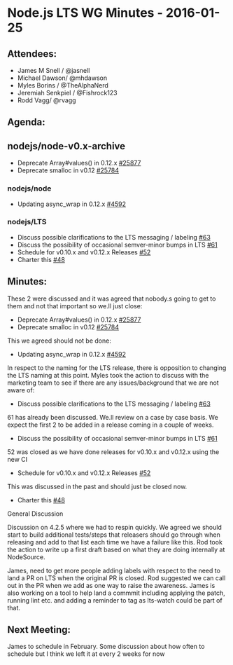 # Node.js LTS WG Minutes - 2016-01-25

## Attendees:
* James M Snell / @jasnell
* Michael Dawson/ @mhdawson
* Myles Borins / @TheAlphaNerd
* Jeremiah Senkpiel / @Fishrock123
* Rodd Vagg/ @rvagg

## Agenda:

## nodejs/node-v0.x-archive

* Deprecate Array#values() in 0.12.x [#25877](https://github.com/nodejs/node-v0.x-archive/issues/25877)
* Deprecate smalloc in v0.12 [#25784](https://github.com/nodejs/node-v0.x-archive/issues/25784)

### nodejs/node

* Updating async_wrap in 0.12.x [#4592](https://github.com/nodejs/node/issues/4592)

### nodejs/LTS

* Discuss possible clarifications to the LTS messaging / labeling [#63](https://github.com/nodejs/LTS/issues/63)
* Discuss the possibility of occasional semver-minor bumps in LTS [#61](https://github.com/nodejs/LTS/issues/61)
* Schedule for v0.10.x and v0.12.x Releases [#52](https://github.com/nodejs/LTS/issues/52)
* Charter this [#48](https://github.com/nodejs/LTS/issues/48)

## Minutes:

These 2 were discussed and it was agreed that nobody.s going to get to them and not that important so we.ll just close:

* Deprecate Array#values() in 0.12.x [#25877](https://github.com/nodejs/node-v0.x-archive/issues/25877)
* Deprecate smalloc in v0.12 [#25784](https://github.com/nodejs/node-v0.x-archive/issues/25784)

This we agreed should not be done:

* Updating async_wrap in 0.12.x [#4592](https://github.com/nodejs/node/issues/4592)

In respect to the naming for the LTS release, there is opposition to changing the LTS naming at this point.  Myles took the action to discuss with the marketing team to see if there are any issues/background that we are not aware of:

* Discuss possible clarifications to the LTS messaging / labeling [#63](https://github.com/nodejs/LTS/issues/63)


61 has already been discussed. We.ll review on a case by case basis. We expect the first 2 to be added in a release coming in a couple of weeks.
* Discuss the possibility of occasional semver-minor bumps in LTS [#61](https://github.com/nodejs/LTS/issues/61)

52 was closed as we have done releases for v0.10.x and v0.12.x  using the new CI

* Schedule for v0.10.x and v0.12.x Releases [#52](https://github.com/nodejs/LTS/issues/52)

This was discussed in the past and should just be closed now.
* Charter this [#48](https://github.com/nodejs/LTS/issues/48)


General Discussion

Discussion on 4.2.5 where we had to respin quickly.  We agreed we should start to build additional tests/steps that releasers should go through when releasing and add to that list each time we have a failure like this. Rod took the action to write up a first draft based on what they are doing internally at NodeSource.

James, need to get more people adding labels with respect to the need to land a PR on LTS when the original PR is closed.  Rod suggested we can call out in the PR when we add as one way to raise the awareness. James is also working on a tool to help land a commmit including applying the patch, running lint etc. and adding a reminder to tag as lts-watch could be part of that.

## Next Meeting:

James to schedule in February.  Some discussion about how often to schedule but I think we left it at every 2 weeks for now
